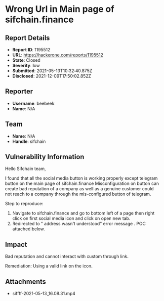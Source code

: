# Wrong Url in Main page of sifchain.finance

## Report Details
- **Report ID**: 1195512
- **URL**: https://hackerone.com/reports/1195512
- **State**: Closed
- **Severity**: low
- **Submitted**: 2021-05-13T10:32:40.875Z
- **Disclosed**: 2021-12-09T17:50:02.852Z

## Reporter
- **Username**: beebeek
- **Name**: N/A

## Team
- **Name**: N/A
- **Handle**: sifchain

## Vulnerability Information
Hello Sifchain team,

I found that all the social media button is working properly except telegram button on the main page of sifchain.finance 
Misconfiguration on button can create bad reputation of a company as well as a genuine customer could not reach to a company through the mis-configured button of telegram. 

Step to reproduce: 
1) Navigate to sifchain.finance and go to bottom left of a page then right click on first social media icon and click on open new tab. 
2) Redirected to  " address  wasn't understood" error message . 
POC attached below.

## Impact

Bad reputation and cannot interact with custom through link. 

Remediation: Using a valid link on the icon.

## Attachments
- siffff-2021-05-13_16.08.31.mp4

